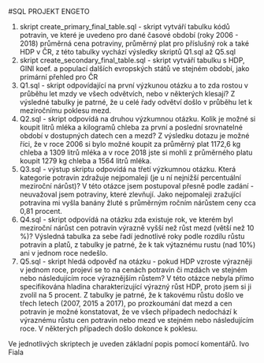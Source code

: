 #SQL PROJEKT ENGETO

1. skript create_primary_final_table.sql - skript vytváří tabulku kódů potravin, ve které je uvedeno pro dané časové období (roky 2006 - 2018) průměrná cena potraviny, průměrný plat pro příslušný rok a také HDP
   v ČR, z této tabulky vychází výsledky skriptů Q1.sql až Q5.sql
2. skript create_secondary_final_table.sql - skript vytváří tabulku s HDP, GINI koef. a populací dalších evropských států ve stejném období, jako primární přehled pro ČR
3. Q1.sql - skript odpovídající na první výzkunou otázku a to zda rostou v průběhu let mzdy ve všech odvětvích, nebo v některých klesají? Z výsledné tabulky je patrné, že u celé řady odvětví došlo v průběhu let
  k meziročnímu poklesu mezd.
4. Q2.sql - skript odpovídá na druhou výzkumnou otázku. Kolik je možné si koupit litrů mléka a kilogramů chleba za první a poslední srovnatelné období v dostupných datech cen a mezd? Z výsledku dotazu je možné říci,
   že v roce 2006 si bylo možné koupit za průměrný plat 1172,6 kg chleba a 1309 litrů mléka a v roce 2018 jste si mohli z průměrného platu koupit 1279 kg chleba a 1564 litrů mléka.
5. Q3.sql - výstup skriptu odpovídá na třetí výzkumnou otázku. Která kategorie potravin zdražuje nejpomaleji (je u ní nejnižší percentuální meziroční nárůst)? V této otázce jsem postupoval přesně podle zadání -
   neuvažoval jsem potraviny, které zlevňují. Jako nejpomaleji zražující potravina mi vyšla banány žluté s průměrným ročním nárůstem ceny cca 0,81 procent.
6. Q4.sql - skript odpovídá na otázku zda existuje rok, ve kterém byl meziroční nárůst cen potravin výrazně vyšší než růst mezd (větší než 10 %)? Výsledná tabulka za sebe řadí jednotlivé roky podle rozdílu růstu
   potravin a platů, z tabulky je patrné, že k tak výtaznému rustu (nad 10%) ani v jednom roce nedešlo.
7. Q5.sql - skript hledá odpověď na otázku - pokud HDP vzroste výrazněji v jednom roce, projeví se to na cenách potravin či mzdách ve stejném nebo následujícím roce výraznějším růstem? V této otázce nebyla přímo
   specifikována hladina charakterizující výrazný růst HDP, proto jsem si ji zvolil na 5 procent. Z tabulky je patrné, že k takovému růstu došlo ve třech letech (2007, 2015 a 2017), po prozkoumání dat mezd a cen
   potravin je možné konstatovat, že ve všech případech nedochází k výraznému růstu cen potravin nebo mezd ve stejném nebo následujícím roce. V některých případech došlo dokonce k poklesu.

Ve jednotlivých skriptech je uveden základní popis pomocí komentářů. 
Ivo Fiala

